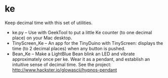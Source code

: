 # ke
Keep decimal time with this set of utilities.

* ke.py – Use with GeekTool to put a little Ke counter (to one decimal place) on your Mac desktop.  
* TinyScreen_Ke – An app for the TinyDuino with TinyScreen: displays the time (to 2 decimal places) when any button is pushed.  
* Bean_Ke – Make a LightBlue Bean blink an LED and vibrate approximately once per ke. Wear it as a pendant, and establish an intuitive sense of decimal time. See the project: http://www.hackster.io/glowascii/hypnos-pendant